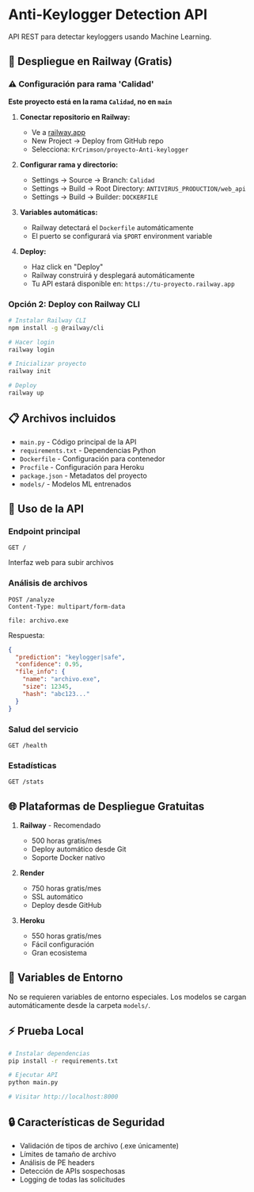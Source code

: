# Anti-Keylogger Detection API

API REST para detectar keyloggers usando Machine Learning.

## 🚀 Despliegue en Railway (Gratis)

### ⚠️ Configuración para rama 'Calidad'

**Este proyecto está en la rama `Calidad`, no en `main`**

1. **Conectar repositorio en Railway:**
   - Ve a [railway.app](https://railway.app)
   - New Project → Deploy from GitHub repo
   - Selecciona: `KrCrimson/proyecto-Anti-keylogger`

2. **Configurar rama y directorio:**
   - Settings → Source → Branch: `Calidad`
   - Settings → Build → Root Directory: `ANTIVIRUS_PRODUCTION/web_api`
   - Settings → Build → Builder: `DOCKERFILE`

3. **Variables automáticas:**
   - Railway detectará el `Dockerfile` automáticamente
   - El puerto se configurará via `$PORT` environment variable

4. **Deploy:**
   - Haz click en "Deploy"
   - Railway construirá y desplegará automáticamente
   - Tu API estará disponible en: `https://tu-proyecto.railway.app`

### Opción 2: Deploy con Railway CLI
```bash
# Instalar Railway CLI
npm install -g @railway/cli

# Hacer login
railway login

# Inicializar proyecto
railway init

# Deploy
railway up
```

## 📋 Archivos incluidos

- `main.py` - Código principal de la API
- `requirements.txt` - Dependencias Python
- `Dockerfile` - Configuración para contenedor
- `Procfile` - Configuración para Heroku
- `package.json` - Metadatos del proyecto
- `models/` - Modelos ML entrenados

## 🔧 Uso de la API

### Endpoint principal
```
GET /
```
Interfaz web para subir archivos

### Análisis de archivos
```
POST /analyze
Content-Type: multipart/form-data

file: archivo.exe
```

Respuesta:
```json
{
  "prediction": "keylogger|safe",
  "confidence": 0.95,
  "file_info": {
    "name": "archivo.exe",
    "size": 12345,
    "hash": "abc123..."
  }
}
```

### Salud del servicio
```
GET /health
```

### Estadísticas
```
GET /stats
```

## 🌐 Plataformas de Despliegue Gratuitas

1. **Railway** - Recomendado
   - 500 horas gratis/mes
   - Deploy automático desde Git
   - Soporte Docker nativo

2. **Render**
   - 750 horas gratis/mes
   - SSL automático
   - Deploy desde GitHub

3. **Heroku**
   - 550 horas gratis/mes
   - Fácil configuración
   - Gran ecosistema

## 📝 Variables de Entorno

No se requieren variables de entorno especiales. Los modelos se cargan automáticamente desde la carpeta `models/`.

## ⚡ Prueba Local

```bash
# Instalar dependencias
pip install -r requirements.txt

# Ejecutar API
python main.py

# Visitar http://localhost:8000
```

## 🔒 Características de Seguridad

- Validación de tipos de archivo (.exe únicamente)
- Límites de tamaño de archivo
- Análisis de PE headers
- Detección de APIs sospechosas
- Logging de todas las solicitudes